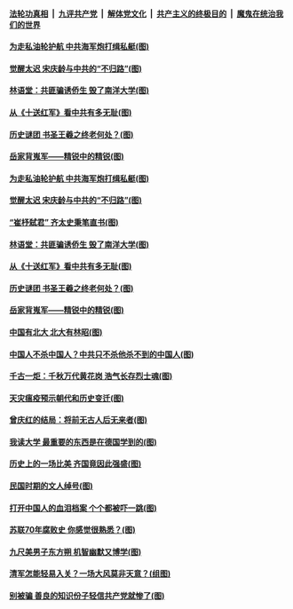 

####  [法轮功真相](../../../../basic/blob/master/README.md?t=03311331) &nbsp;|&nbsp; [九评共产党](../../../../9ping.md/blob/master/README.md?t=03311331) &nbsp;|&nbsp; [解体党文化](../../../../jtdwh.md/blob/master/README.md?t=03311331)  &nbsp;|&nbsp; [共产主义的终极目的](../../../../gczydzjmd.md/blob/master/README.md?t=03311331) &nbsp;|&nbsp; [魔鬼在统治我们的世界](../../../../mgztzwmdsj.md/blob/master/README.md?t=03311331) 

#### [为走私油轮护航 中共海军炮打缉私艇(图)](../pages/p6/966218.md?t=03311331) 

#### [觉醒太迟 宋庆龄与中共的“不归路”(图)](../pages/p6/965579.md?t=03311331) 

#### [林语堂：共匪骗诱侨生 毁了南洋大学(图)](../pages/p6/966610.md?t=03311331) 

#### [从《十送红军》看中共有多无耻(图)](../pages/p6/966224.md?t=03311331) 

#### [历史谜团 书圣王羲之终老何处？(图)](../pages/p6/967178.md?t=03311331) 

#### [岳家背嵬军——精锐中的精锐(图)](../pages/p6/966523.md?t=03311331) 

#### [为走私油轮护航 中共海军炮打缉私艇(图)](../pages/p6/966218.md?t=03311331) 

#### [觉醒太迟 宋庆龄与中共的“不归路”(图)](../pages/p6/965579.md?t=03311331) 

#### [“崔杼弑君” 齐太史秉笔直书(图)](../pages/p6/965466.md?t=03311331) 

#### [林语堂：共匪骗诱侨生 毁了南洋大学(图)](../pages/p6/966610.md?t=03311331) 

#### [从《十送红军》看中共有多无耻(图)](../pages/p6/966224.md?t=03311331) 

#### [历史谜团 书圣王羲之终老何处？(图)](../pages/p6/967178.md?t=03311331) 

#### [岳家背嵬军——精锐中的精锐(图)](../pages/p6/966523.md?t=03311331) 

#### [中国有北大 北大有林昭(图)](../pages/p6/966471.md?t=03311331) 

#### [中国人不杀中国人？中共只不杀他杀不到的中国人(图)](../pages/p6/966981.md?t=03311331) 

#### [千古一炬：千秋万代黄花岗 浩气长存烈士魂(图)](../pages/p6/963908.md?t=03311331) 

#### [天灾瘟疫预示朝代和历史变迁(图)](../pages/p6/966222.md?t=03311331) 

#### [曾庆红的结局：将前无古人后无来者(图)](../pages/p6/966150.md?t=03311331) 

#### [我读大学 最重要的东西是在德国学到的(图)](../pages/p6/966606.md?t=03311331) 

#### [历史上的一场比美 齐国竟因此强盛(图)](../pages/p6/966408.md?t=03311331) 

#### [民国时期的文人绰号(图)](../pages/p6/966983.md?t=03311331) 

#### [打开中国人的血泪档案 个个都被吓一跳(图)](../pages/p6/966153.md?t=03311331) 

#### [苏联70年腐败史 你感觉很熟悉？(图)](../pages/p6/966200.md?t=03311331) 

#### [九尺美男子东方朔 机智幽默又博学(图)](../pages/p6/966002.md?t=03311331) 

#### [清军怎能轻易入关？一场大风莫非天意？(组图)](../pages/p6/966868.md?t=03311331) 

#### [别被骗 善良的知识份子轻信共产党就惨了(图)](../pages/p6/965582.md?t=03311331) 

